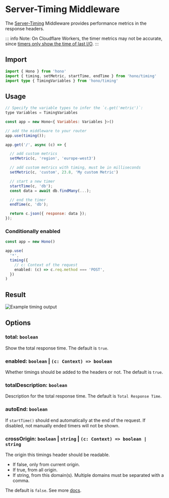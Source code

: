# Server-Timing Middleware

The [Server-Timing](https://developer.mozilla.org/en-US/docs/Web/HTTP/Headers/Server-Timing) Middleware provides
performance metrics in the response headers.

::: info
Note: On Cloudflare Workers, the timer metrics may not be accurate,
since [timers only show the time of last I/O](https://developers.cloudflare.com/workers/learning/security-model/#step-1-disallow-timers-and-multi-threading).
:::

## Import

```ts [npm]
import { Hono } from 'hono'
import { timing, setMetric, startTime, endTime } from 'hono/timing'
import type { TimingVariables } from 'hono/timing'
```

## Usage

```js
// Specify the variable types to infer the `c.get('metric')`:
type Variables = TimingVariables

const app = new Hono<{ Variables: Variables }>()

// add the middleware to your router
app.use(timing());

app.get('/', async (c) => {

  // add custom metrics
  setMetric(c, 'region', 'europe-west3')

  // add custom metrics with timing, must be in milliseconds
  setMetric(c, 'custom', 23.8, 'My custom Metric')

  // start a new timer
  startTime(c, 'db');
  const data = await db.findMany(...);

  // end the timer
  endTime(c, 'db');

  return c.json({ response: data });
});
```

### Conditionally enabled

```ts
const app = new Hono()

app.use(
  '*',
  timing({
    // c: Context of the request
    enabled: (c) => c.req.method === 'POST',
  })
)
```

## Result

![Example timing output](/images/timing-example.png)

## Options

### <Badge type="info" text="optional" /> total: `boolean`
Show the total response time. The default is `true`.
### <Badge type="info" text="optional" /> enabled: `boolean` | `(c: Context) => boolean`
Whether timings should be added to the headers or not. The default is `true`.
### <Badge type="info" text="optional" /> totalDescription: `boolean`
Description for the total response time. The default is `Total Response Time`.
### <Badge type="info" text="optional" /> autoEnd: `boolean`
If `startTime()` should end automatically at the end of the request.
If disabled, not manually ended timers will not be shown.
### <Badge type="info" text="optional" /> crossOrigin: `boolean` | `string` | `(c: Context) => boolean | string`
The origin this timings header should be readable.
  - If false, only from current origin.
  - If true, from all origin.
  - If string, from this domain(s). Multiple domains must be separated with a comma.

The default is `false`. See more [docs](https://developer.mozilla.org/en-US/docs/Web/HTTP/Headers/Timing-Allow-Origin).